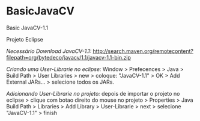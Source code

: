 # BasicJavaCV
Basic JavaCV-1.1

Projeto Eclipse

*Necessário Download JavaCV-1.1:*
http://search.maven.org/remotecontent?filepath=org/bytedeco/javacv/1.1/javacv-1.1-bin.zip

*Criando uma User-Librarie no eclipse:*
Window > Prefecences > Java > Build Path > User Libraries > new >
coloque: "JavaCV-1.1" > OK > Add External JARs... > selecione todos os JARs.

*Adicionando User-Librarie no projeto:*
depois de importar o projeto no eclipse > clique com botao direito do mouse no projeto >
Properties > Java Build Path > Libraries > Add Library > User-Librarie > next > selecione "JavaCV-1.1" > finish
